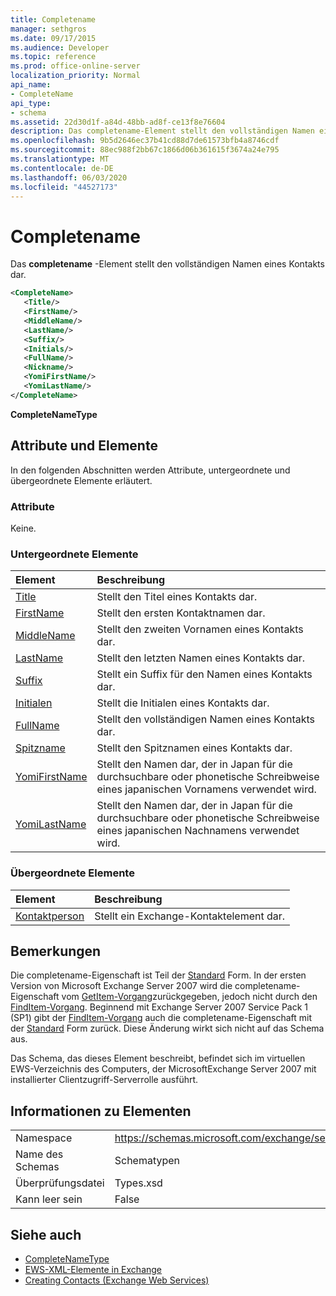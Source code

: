 ```yaml
---
title: Completename
manager: sethgros
ms.date: 09/17/2015
ms.audience: Developer
ms.topic: reference
ms.prod: office-online-server
localization_priority: Normal
api_name:
- CompleteName
api_type:
- schema
ms.assetid: 22d30d1f-a84d-48bb-ad8f-ce13f8e76604
description: Das completename-Element stellt den vollständigen Namen eines Kontakts dar.
ms.openlocfilehash: 9b5d2646ec37b41cd88d7de61573bfb4a8746cdf
ms.sourcegitcommit: 88ec988f2bb67c1866d06b361615f3674a24e795
ms.translationtype: MT
ms.contentlocale: de-DE
ms.lasthandoff: 06/03/2020
ms.locfileid: "44527173"
---
```

# <a name="completename"></a>Completename

Das **completename** -Element stellt den vollständigen Namen eines Kontakts dar. 
  
```xml
<CompleteName>
   <Title/>
   <FirstName/>
   <MiddleName/>
   <LastName/>
   <Suffix/>
   <Initials/>
   <FullName/>
   <Nickname/>
   <YomiFirstName/>
   <YomiLastName/>
</CompleteName>
```

 **CompleteNameType**
## <a name="attributes-and-elements"></a>Attribute und Elemente

In den folgenden Abschnitten werden Attribute, untergeordnete und übergeordnete Elemente erläutert.
  
### <a name="attributes"></a>Attribute

Keine.
  
### <a name="child-elements"></a>Untergeordnete Elemente

|**Element**|**Beschreibung**|
|:-----|:-----|
|[Title](title.md) <br/> |Stellt den Titel eines Kontakts dar.  <br/> |
|[FirstName](firstname.md) <br/> |Stellt den ersten Kontaktnamen dar.  <br/> |
|[MiddleName](middlename.md) <br/> |Stellt den zweiten Vornamen eines Kontakts dar.  <br/> |
|[LastName](lastname.md) <br/> |Stellt den letzten Namen eines Kontakts dar.  <br/> |
|[Suffix](suffix.md) <br/> |Stellt ein Suffix für den Namen eines Kontakts dar.  <br/> |
|[Initialen](initials.md) <br/> |Stellt die Initialen eines Kontakts dar.  <br/> |
|[FullName](fullname.md) <br/> |Stellt den vollständigen Namen eines Kontakts dar.  <br/> |
|[Spitzname](nickname.md) <br/> |Stellt den Spitznamen eines Kontakts dar.  <br/> |
|[YomiFirstName](yomifirstname.md) <br/> |Stellt den Namen dar, der in Japan für die durchsuchbare oder phonetische Schreibweise eines japanischen Vornamens verwendet wird.  <br/> |
|[YomiLastName](yomilastname.md) <br/> |Stellt den Namen dar, der in Japan für die durchsuchbare oder phonetische Schreibweise eines japanischen Nachnamens verwendet wird.  <br/> |
   
### <a name="parent-elements"></a>Übergeordnete Elemente

|**Element**|**Beschreibung**|
|:-----|:-----|
|[Kontaktperson](contact.md) <br/> |Stellt ein Exchange-Kontaktelement dar.  <br/> |
   
## <a name="remarks"></a>Bemerkungen

Die completename-Eigenschaft ist Teil der [Standard](https://docs.microsoft.com/dotnet/api/exchangewebservices.defaultshapenamestype?view=exchange-ews-proxy) Form. In der ersten Version von Microsoft Exchange Server 2007 wird die completename-Eigenschaft vom [GetItem-Vorgang](getitem-operation.md)zurückgegeben, jedoch nicht durch den [FindItem-Vorgang](finditem-operation.md). Beginnend mit Exchange Server 2007 Service Pack 1 (SP1) gibt der [FindItem-Vorgang](finditem-operation.md) auch die completename-Eigenschaft mit der [Standard](https://docs.microsoft.com/dotnet/api/exchangewebservices.defaultshapenamestype?view=exchange-ews-proxy) Form zurück. Diese Änderung wirkt sich nicht auf das Schema aus. 
  
Das Schema, das dieses Element beschreibt, befindet sich im virtuellen EWS-Verzeichnis des Computers, der MicrosoftExchange Server 2007 mit installierter Clientzugriff-Serverrolle ausführt.
  
## <a name="element-information"></a>Informationen zu Elementen

|||
|:-----|:-----|
|Namespace  <br/> |https://schemas.microsoft.com/exchange/services/2006/types  <br/> |
|Name des Schemas  <br/> |Schematypen  <br/> |
|Überprüfungsdatei  <br/> |Types.xsd  <br/> |
|Kann leer sein  <br/> |False  <br/> |
   
## <a name="see-also"></a>Siehe auch

- [CompleteNameType](https://msdn.microsoft.com/library/ExchangeWebServices.CompleteNameType.aspx)
- [EWS-XML-Elemente in Exchange](ews-xml-elements-in-exchange.md)
- [Creating Contacts (Exchange Web Services)](https://msdn.microsoft.com/library/4845917e-70d1-481c-bbd7-011ec6571789%28Office.15%29.aspx)

